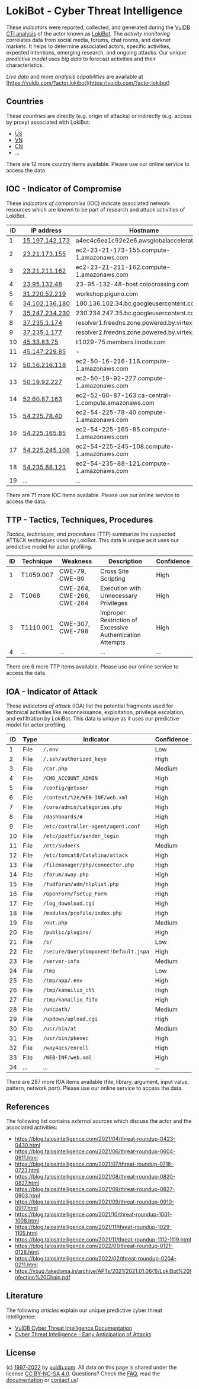 # LokiBot - Cyber Threat Intelligence

These _indicators_ were reported, collected, and generated during the [VulDB CTI analysis](https://vuldb.com/?kb.cti) of the actor known as [LokiBot](https://vuldb.com/?actor.lokibot). The _activity monitoring_ correlates data from social media, forums, chat rooms, and darknet markets. It helps to determine associated actors, specific activities, expected intentions, emerging research, and ongoing attacks. Our unique _predictive model_ uses _big data_ to forecast activities and their characteristics.

_Live data_ and more _analysis capabilities_ are available at [https://vuldb.com/?actor.lokibot](https://vuldb.com/?actor.lokibot)

## Countries

These _countries_ are directly (e.g. origin of attacks) or indirectly (e.g. access by proxy) associated with LokiBot:

* [US](https://vuldb.com/?country.us)
* [VN](https://vuldb.com/?country.vn)
* [CN](https://vuldb.com/?country.cn)
* ...

There are 12 more country items available. Please use our online service to access the data.

## IOC - Indicator of Compromise

These _indicators of compromise_ (IOC) indicate associated network resources which are known to be part of research and attack activities of LokiBot.

ID | IP address | Hostname | Campaign | Confidence
-- | ---------- | -------- | -------- | ----------
1 | [15.197.142.173](https://vuldb.com/?ip.15.197.142.173) | a4ec4c6ea1c92e2e6.awsglobalaccelerator.com | - | High
2 | [23.21.173.155](https://vuldb.com/?ip.23.21.173.155) | ec2-23-21-173-155.compute-1.amazonaws.com | - | Medium
3 | [23.21.211.162](https://vuldb.com/?ip.23.21.211.162) | ec2-23-21-211-162.compute-1.amazonaws.com | - | Medium
4 | [23.95.132.48](https://vuldb.com/?ip.23.95.132.48) | 23-95-132-48-host.colocrossing.com | - | High
5 | [31.220.52.219](https://vuldb.com/?ip.31.220.52.219) | workshop.piguno.com | - | High
6 | [34.102.136.180](https://vuldb.com/?ip.34.102.136.180) | 180.136.102.34.bc.googleusercontent.com | - | Medium
7 | [35.247.234.230](https://vuldb.com/?ip.35.247.234.230) | 230.234.247.35.bc.googleusercontent.com | - | Medium
8 | [37.235.1.174](https://vuldb.com/?ip.37.235.1.174) | resolver1.freedns.zone.powered.by.virtexxa.com | - | High
9 | [37.235.1.177](https://vuldb.com/?ip.37.235.1.177) | resolver2.freedns.zone.powered.by.virtexxa.com | - | High
10 | [45.33.83.75](https://vuldb.com/?ip.45.33.83.75) | li1029-75.members.linode.com | - | High
11 | [45.147.229.85](https://vuldb.com/?ip.45.147.229.85) | - | - | High
12 | [50.16.216.118](https://vuldb.com/?ip.50.16.216.118) | ec2-50-16-216-118.compute-1.amazonaws.com | - | Medium
13 | [50.19.92.227](https://vuldb.com/?ip.50.19.92.227) | ec2-50-19-92-227.compute-1.amazonaws.com | - | Medium
14 | [52.60.87.163](https://vuldb.com/?ip.52.60.87.163) | ec2-52-60-87-163.ca-central-1.compute.amazonaws.com | - | Medium
15 | [54.225.78.40](https://vuldb.com/?ip.54.225.78.40) | ec2-54-225-78-40.compute-1.amazonaws.com | - | Medium
16 | [54.225.165.85](https://vuldb.com/?ip.54.225.165.85) | ec2-54-225-165-85.compute-1.amazonaws.com | - | Medium
17 | [54.225.245.108](https://vuldb.com/?ip.54.225.245.108) | ec2-54-225-245-108.compute-1.amazonaws.com | - | Medium
18 | [54.235.88.121](https://vuldb.com/?ip.54.235.88.121) | ec2-54-235-88-121.compute-1.amazonaws.com | - | Medium
19 | ... | ... | ... | ...

There are 71 more IOC items available. Please use our online service to access the data.

## TTP - Tactics, Techniques, Procedures

_Tactics, techniques, and procedures_ (TTP) summarize the suspected ATT&CK techniques used by LokiBot. This data is unique as it uses our predictive model for actor profiling.

ID | Technique | Weakness | Description | Confidence
-- | --------- | -------- | ----------- | ----------
1 | T1059.007 | CWE-79, CWE-80 | Cross Site Scripting | High
2 | T1068 | CWE-264, CWE-266, CWE-284 | Execution with Unnecessary Privileges | High
3 | T1110.001 | CWE-307, CWE-798 | Improper Restriction of Excessive Authentication Attempts | High
4 | ... | ... | ... | ...

There are 6 more TTP items available. Please use our online service to access the data.

## IOA - Indicator of Attack

These _indicators of attack_ (IOA) list the potential fragments used for technical activities like reconnaissance, exploitation, privilege escalation, and exfiltration by LokiBot. This data is unique as it uses our predictive model for actor profiling.

ID | Type | Indicator | Confidence
-- | ---- | --------- | ----------
1 | File | `/.env` | Low
2 | File | `/.ssh/authorized_keys` | High
3 | File | `/car.php` | Medium
4 | File | `/CMD_ACCOUNT_ADMIN` | High
5 | File | `/config/getuser` | High
6 | File | `/context/%2e/WEB-INF/web.xml` | High
7 | File | `/core/admin/categories.php` | High
8 | File | `/dashboards/#` | High
9 | File | `/etc/controller-agent/agent.conf` | High
10 | File | `/etc/postfix/sender_login` | High
11 | File | `/etc/sudoers` | Medium
12 | File | `/etc/tomcat8/Catalina/attack` | High
13 | File | `/filemanager/php/connector.php` | High
14 | File | `/forum/away.php` | High
15 | File | `/fudforum/adm/hlplist.php` | High
16 | File | `/GponForm/fsetup_Form` | High
17 | File | `/log_download.cgi` | High
18 | File | `/modules/profile/index.php` | High
19 | File | `/out.php` | Medium
20 | File | `/public/plugins/` | High
21 | File | `/s/` | Low
22 | File | `/secure/QueryComponent!Default.jspa` | High
23 | File | `/server-info` | Medium
24 | File | `/tmp` | Low
25 | File | `/tmp/app/.env` | High
26 | File | `/tmp/kamailio_ctl` | High
27 | File | `/tmp/kamailio_fifo` | High
28 | File | `/uncpath/` | Medium
29 | File | `/updown/upload.cgi` | High
30 | File | `/usr/bin/at` | Medium
31 | File | `/usr/bin/pkexec` | High
32 | File | `/way4acs/enroll` | High
33 | File | `/WEB-INF/web.xml` | High
34 | ... | ... | ...

There are 287 more IOA items available (file, library, argument, input value, pattern, network port). Please use our online service to access the data.

## References

The following list contains _external sources_ which discuss the actor and the associated activities:

* https://blog.talosintelligence.com/2021/04/threat-roundup-0423-0430.html
* https://blog.talosintelligence.com/2021/06/threat-roundup-0604-0611.html
* https://blog.talosintelligence.com/2021/07/threat-roundup-0716-0723.html
* https://blog.talosintelligence.com/2021/08/threat-roundup-0820-0827.html
* https://blog.talosintelligence.com/2021/09/threat-roundup-0827-0903.html
* https://blog.talosintelligence.com/2021/09/threat-roundup-0910-0917.html
* https://blog.talosintelligence.com/2021/10/threat-roundup-1001-1008.html
* https://blog.talosintelligence.com/2021/11/threat-roundup-1029-1105.html
* https://blog.talosintelligence.com/2021/11/threat-roundup-1112-1119.html
* https://blog.talosintelligence.com/2022/01/threat-roundup-0121-0128.html
* https://blog.talosintelligence.com/2022/02/threat-roundup-0204-0211.html
* https://vxug.fakedoma.in/archive/APTs/2021/2021.01.06(1)/LokiBot%20Infection%20Chain.pdf

## Literature

The following _articles_ explain our unique predictive cyber threat intelligence:

* [VulDB Cyber Threat Intelligence Documentation](https://vuldb.com/?kb.cti)
* [Cyber Threat Intelligence - Early Anticipation of Attacks](https://www.scip.ch/en/?labs.20201022)

## License

(c) [1997-2022](https://vuldb.com/?kb.changelog) by [vuldb.com](https://vuldb.com/?kb.about). All data on this page is shared under the license [CC BY-NC-SA 4.0](https://creativecommons.org/licenses/by-nc-sa/4.0/). Questions? Check the [FAQ](https://vuldb.com/?kb.faq), read the [documentation](https://vuldb.com/?kb) or [contact us](https://vuldb.com/?contact)!
